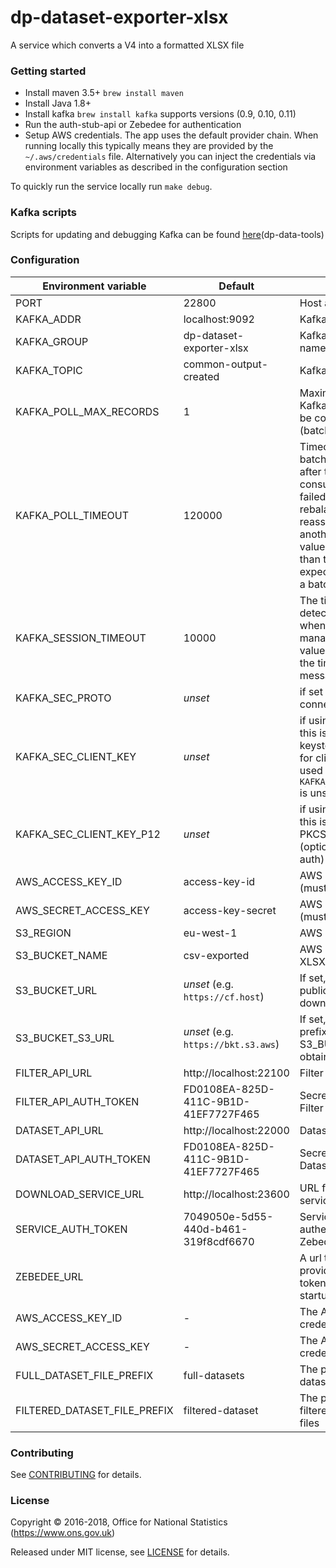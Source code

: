 dp-dataset-exporter-xlsx
================

A service which converts a V4 into a formatted XLSX file

### Getting started

* Install maven 3.5+ `brew install maven`
* Install Java 1.8+
* Install kafka `brew install kafka` supports versions (0.9, 0.10, 0.11)
* Run the auth-stub-api or Zebedee for authentication
* Setup AWS credentials. The app uses the default provider chain. When running locally this typically means they are provided by the `~/.aws/credentials` file.  Alternatively you can inject the credentials via environment variables as described in the configuration section

To quickly run the service locally run `make debug`.

### Kafka scripts

Scripts for updating and debugging Kafka can be found [here](https://github.com/ONSdigital/dp-data-tools)(dp-data-tools)

### Configuration

| Environment variable        | Default                              | Description
| ----------------------------|--------------------------------------|---------------------------------
| PORT                        | 22800                                | Host and port to bind to
| KAFKA_ADDR                  | localhost:9092                       | Kafka address to use
| KAFKA_GROUP                 | dp-dataset-exporter-xlsx             | Kafka consumer group name
| KAFKA_TOPIC                 | common-output-created                | Kafka topic to listen to
| KAFKA_POLL_MAX_RECORDS      | 1                                    | Maximum number of Kafka messages that will be consumed each time (batch).
| KAFKA_POLL_TIMEOUT          | 120000                               | Timeout to process a batch of Kafka messages, after this time the consumer is considered failed and the group will rebalance in order to reassign the partitions to another member. This value must be greater than the maximum expected time to process a batch of messages.
| KAFKA_SESSION_TIMEOUT       | 10000                                | The timeout used to detect client failures when using Kafka's group management facility, this value may be smaller than the time to process a message.
| KAFKA_SEC_PROTO             | _unset_                              | if set to "TLS", kafka connections will use TLS
| KAFKA_SEC_CLIENT_KEY        | _unset_                              | if using TLS (see above), this is the path to the keystore (optional, used for client auth) - only used if `KAFKA_SEC_CLIENT_KEY_P12` is unset
| KAFKA_SEC_CLIENT_KEY_P12    | _unset_                              | if using TLS (see above), this is a base64-encoded PKCS12 keystore (optional, used for client auth)
| AWS_ACCESS_KEY_ID           | access-key-id                        | AWS access id for s3 (must be provided)
| AWS_SECRET_ACCESS_KEY       | access-key-secret                    | AWS secret key for s3 (must be provided)
| S3_REGION                   | eu-west-1                            | AWS region for S3
| S3_BUCKET_NAME              | csv-exported                         | AWS bucket to store the XLSX files
| S3_BUCKET_URL               | _unset_     (e.g. `https://cf.host`) | If set, the URL prefix for public, exported downloads
| S3_BUCKET_S3_URL            | _unset_  (e.g. `https://bkt.s3.aws`) | If set, S3-friendly URL prefix replacing S3_BUCKET_URL for obtaining CSV
| FILTER_API_URL              | http://localhost:22100               | Filter api URL
| FILTER_API_AUTH_TOKEN       | FD0108EA-825D-411C-9B1D-41EF7727F465 | Secret token to use the Filter api
| DATASET_API_URL             | http://localhost:22000               | Dataset api URL
| DATASET_API_AUTH_TOKEN      | FD0108EA-825D-411C-9B1D-41EF7727F465 | Secret token to use the Dataset api
| DOWNLOAD_SERVICE_URL        | http://localhost:23600               | URL for the download service
| SERVICE_AUTH_TOKEN          | 7049050e-5d55-440d-b461-319f8cdf6670 | Service token to authenticate against Zebedee
| ZEBEDEE_URL                 |                                      | A url to zebedee, if provided the service auth token will be checked on startup
| AWS_ACCESS_KEY_ID           | -                                    | The AWS access key credential
| AWS_SECRET_ACCESS_KEY       | -                                    | The AWS secret key credential
| FULL_DATASET_FILE_PREFIX    | full-datasets                        | The prefix added to full dataset download files
| FILTERED_DATASET_FILE_PREFIX| filtered-dataset                     | The prefix added to filtered dataset download files

### Contributing

See [CONTRIBUTING](CONTRIBUTING.md) for details.

### License

Copyright © 2016-2018, Office for National Statistics (https://www.ons.gov.uk)

Released under MIT license, see [LICENSE](LICENSE.md) for details.
